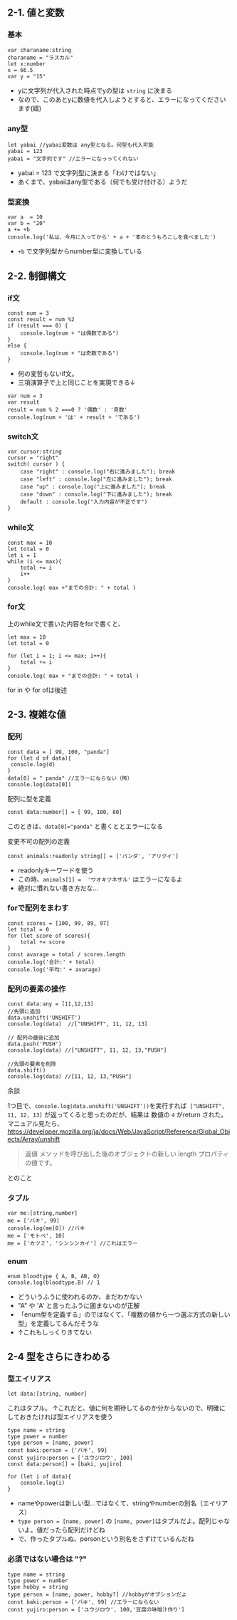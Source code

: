 
## 2-1. 値と変数
### 基本 
```
var charaname:string
charaname = "ラスカル"
let x:number
x = 66.5
var y = "15" 
```
* yに文字列が代入された時点でyの型は `string` に決まる
* なので、このあとyに数値を代入しようとすると、エラーになってくださいます(嬉)

### any型
```
let yabai //yabai変数は any型となる。何型も代入可能
yabai = 123
yabai = "文字列です" //エラーになっってくれない
```
* yabai = 123 で文字列型に決まる「わけではない」
* あくまで、yabaiはany型である（何でも受け付ける）ようだ

### 型変換
```
var a  = 10
var b = "20"
a += +b
console.log('私は、今月に入ってから' + a + '本のとうもろこしを食べました')
```
* `+b` で文字列型からnumber型に変換している

## 2-2. 制御構文

### if文
```
const num = 3
const result = num %2
if (result === 0) {
    console.log(num + "は偶数である")
}
else {
    console.log(num + "は奇数である")
}
```
* 何の変哲もないif文。
* 三項演算子で上と同じことを実現できる↓
```
var num = 3
var result
result = num % 2 ===0 ? '偶数' : '奇数'
console.log(num + 'は' + result + 'である')
```

### switch文
```
var cursor:string
cursor = "right"
switch( cursor ) {
    case "right" : console.log("右に進みました"); break
    case "left" : console.log("左に進みました"); break
    case "up" : console.log("上に進みました"); break
    case "down" : console.log("下に進みました"); break
    default : console.log("入力内容が不正です")
}
```

### while文
```
const max = 10
let total = 0
let i = 1
while (i <= max){
    total += i
    i++
}
console.log( max +"までの合計: " + total )
```

### for文
上のwhile文で書いた内容をforで書くと、
```
let max = 10
let total = 0

for (let i = 1; i <= max; i++){
    total += i
}
console.log( max + "までの合計: " + total )
```
for in や for ofは後述

## 2-3. 複雑な値

### 配列
```
const data = [ 99, 100, "panda"]
for (let d of data){
 console.log(d)  
}
data[0] = " panda" //エラーにならない（怖）
console.log(data[0])
```

配列に型を定義
```
const data:number[] = [ 99, 100, 80] 
```
このときは、`data[0]="panda"` と書くととエラーになる


変更不可の配列の定義
```
const animals:readonly string[] = ['パンダ', 'アリクイ']
```
* readonlyキーワードを使う
* この時、`animals[1] =  'ワオキツネザル'` はエラーになるよ
* 絶対に慣れない書き方だな...

### forで配列をまわす
```
const scores = [100, 99, 89, 97]
let total = 0
for (let score of scores){
    total += score
}
const avarage = total / scores.length
console.log('合計:' + total)
console.log('平均:' + avarage)
```

### 配列の要素の操作
```
const data:any = [11,12,13]
//先頭に追加
data.unshift('UNSHIFT')
console.log(data)  //["UNSHIFT", 11, 12, 13] 

// 配列の最後に追加
data.push('PUSH')
console.log(data) //["UNSHIFT", 11, 12, 13,"PUSH"] 

//先頭の要素を削除
data.shift()
console.log(data) //[11, 12, 13,"PUSH"] 
```

余談

1つ目で、`console.log(data.unshift('UNSHIFT'))`を実行すれば` ["UNSHIFT", 11, 12, 13]` が返ってくると思ったのだが、結果は 数値の `4` がreturn された。マニュアル見たら、
https://developer.mozilla.org/ja/docs/Web/JavaScript/Reference/Global_Objects/Array/unshift
> 返値
> メソッドを呼び出した後のオブジェクトの新しい length プロパティの値です。

とのこと

### タプル
```
var me:[string,number]
me = ['バキ', 99]
console.log(me[0]) //バキ
me = ['モトベ', 10] 
me = ['カツミ', 'シンシンカイ'] //これはエラー
```

### enum
```
enum bloodtype { A, B, AB, O}
console.log(bloodtype.B) // 1
```
* どういうふうに使われるのか、まだわかない
* "A" や 'A' と言ったふうに囲まないのが正解
*  「enum型を定義する」のではなくて、「複数の値から一つ選ぶ方式の新しい型」を定義してるんだそうな
* ↑これもしっくりきてない

## 2-4 型をさらにきわめる

### 型エイリアス

```
let data:[string, number]
```
これはタプル。 ↑これだと、値に何を期待してるのか分からないので、明確にしておきたければ型エイリアスを使う
```
type name = string
type power = number
type person = [name, power]
const baki:person = ['バキ', 99]
const yujiro:person = ['ユウジロウ', 100]
const data:person[] = [baki, yujiro]

for (let i of data){
    console.log(i)
}
```
* nameやpowerは新しい型...ではなくて、stringやnumberの別名（エイリアス）
* `type person = [name, power]`  の `[name, power]`はタプルだよ。配列じゃないよ。値だったら配列だけどね
* で、作ったタプルぬ、personという別名をさずけているんだね


### 必須ではない場合は "?"
```
type name = string
type power = number
type hobby = string
type person = [name, power, hobby?] //hobbyがオプションだよ
const baki:person = ['バキ', 99] //エラーにならない
const yujiro:person = ['ユウジロウ', 100,'豆腐の味噌汁作り']
```

